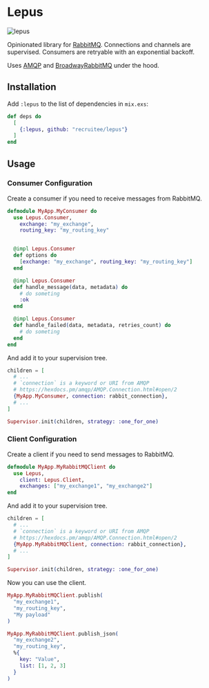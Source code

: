 # Lepus

![lepus](https://user-images.githubusercontent.com/1102853/73840963-c1bd1c80-4819-11ea-9112-d17120ad3a77.jpg)

Opinionated library for [RabbitMQ](https://www.rabbitmq.com/).
Connections and channels are supervised.
Consumers are retryable with an exponential backoff.

Uses [AMQP](https://github.com/pma/amqp) and [BroadwayRabbitMQ](https://github.com/dashbitco/broadway_rabbitmq) under the hood.

## Installation

Add `:lepus` to the list of dependencies in `mix.exs`:

```elixir
def deps do
  [
    {:lepus, github: "recruitee/lepus"}
  ]
end
```

## Usage

### Consumer Configuration

Create a consumer if you need to receive messages from RabbitMQ.

```elixir
defmodule MyApp.MyConsumer do
  use Lepus.Consumer,
    exchange: "my_exchange",
    routing_key: "my_routing_key"


  @impl Lepus.Consumer
  def options do
    [exchange: "my_exchange", routing_key: "my_routing_key"]
  end

  @impl Lepus.Consumer
  def handle_message(data, metadata) do
    # do someting
    :ok
  end

  @impl Lepus.Consumer
  def handle_failed(data, metadata, retries_count) do
    # do someting
  end
end
```

And add it to your supervision tree.
```elixir
children = [
  # ...
  # `connection` is a keyword or URI from AMQP
  # https://hexdocs.pm/amqp/AMQP.Connection.html#open/2
  {MyApp.MyConsumer, connection: rabbit_connection},
  # ...
]

Supervisor.init(children, strategy: :one_for_one)
```

### Client Configuration

Create a client if you need to send messages to RabbitMQ.

```elixir
defmodule MyApp.MyRabbitMQClient do
  use Lepus,
    client: Lepus.Client,
    exchanges: ["my_exchange1", "my_exchange2"]
end
```

And add it to your supervision tree.
```elixir
children = [
  # ...
  # `connection` is a keyword or URI from AMQP
  # https://hexdocs.pm/amqp/AMQP.Connection.html#open/2
  {MyApp.MyRabbitMQClient, connection: rabbit_connection},
  # ...
]

Supervisor.init(children, strategy: :one_for_one)
```

Now you can use the client.
```elixir
MyApp.MyRabbitMQClient.publish(
  "my_exchange1",
  "my_routing_key",
  "My payload"
)

MyApp.MyRabbitMQClient.publish_json(
  "my_exchange2",
  "my_routing_key",
  %{
    key: "Value",
    list: [1, 2, 3]
  }
)
```
